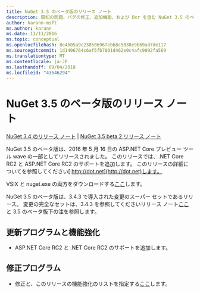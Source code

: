 ```yaml
---
title: NuGet 3.5 のベータ版のリリース ノート
description: 既知の問題、バグの修正、追加機能、および Dcr を含む NuGet 3.5 のベータ版のリリース ノート。
author: karann-msft
ms.author: karann
ms.date: 11/11/2016
ms.topic: conceptual
ms.openlocfilehash: 8e4b05a9c230506967ebb8c5038e9b69ad7de117
ms.sourcegitcommit: 1d1406764c6af5fb7801d462e0c4afc9092fa569
ms.translationtype: MT
ms.contentlocale: ja-JP
ms.lasthandoff: 09/04/2018
ms.locfileid: "43546294"
---
```

# <a name="nuget-35-beta-release-notes"></a>NuGet 3.5 のベータ版のリリース ノート

[NuGet 3.4 のリリース ノート](../release-notes/nuget-3.4.md) | [NuGet 3.5 beta 2 リリース ノート](../release-notes/nuget-3.5-Beta2.md)

NuGet 3.5 のベータ版は、2016 年 5 月 16 日の ASP.NET Core プレビュー ツール wave の一部としてリリースされました。 このリリースでは、.NET Core RC2 と ASP.NET Core RC2 のサポートを追加します。 このリリースの詳細についてを参照してください[ http://dot.net](http://dot.net)します。

VSIX と nuget.exe の両方をダウンロードする[ここ](https://dist.nuget.org/index.html)します。

NuGet 3.5 のベータ版は、3.4.3 で導入された変更のスーパー セットであるリリース。 変更の完全なセットは、3.4.3 を参照してくださいリリース ノート[ここ](https://github.com/NuGet/Home/issues?q=is%3Aissue+milestone%3A3.4.3+is%3Aclosed)と 3.5 のベータ版下の注を参照します。

## <a name="updates-and-improvements"></a>更新プログラムと機能強化

* ASP.NET Core RC2 と .NET Core RC2 のサポートを追加します。

## <a name="fixes"></a>修正プログラム

* 修正と、このリリースの機能強化のリストを指定する[ここ](https://github.com/NuGet/Home/issues?q=is%3Aissue+milestone%3A%223.5+Beta%22+is%3Aclosed)します。